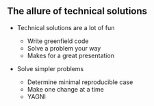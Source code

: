 The allure of technical solutions
---------------------------------

  * Technical solutions are a lot of fun
    * Write greenfield code
    * Solve a problem your way
    * Makes for a great presentation

  * Solve simpler problems
    * Determine minimal reproducible case
    * Make one change at a time
    * YAGNI

